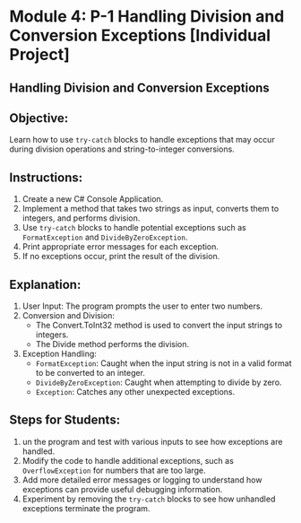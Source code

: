 # Module 4: P-1 Handling Division and Conversion Exceptions [Individual Project]

## Handling Division and Conversion Exceptions
## Objective:
Learn how to use `try-catch` blocks to handle exceptions that may occur during division operations and string-to-integer conversions.

## Instructions:
1. Create a new C# Console Application.
2. Implement a method that takes two strings as input, converts them to integers, and performs division.
3. Use `try-catch` blocks to handle potential exceptions such as `FormatException` and `DivideByZeroException`.
4. Print appropriate error messages for each exception.
5. If no exceptions occur, print the result of the division.

## Explanation:

1. User Input: The program prompts the user to enter two numbers.
2. Conversion and Division:
    * The Convert.ToInt32 method is used to convert the input strings to integers.
    * The Divide method performs the division.
3. Exception Handling:
    * `FormatException`: Caught when the input string is not in a valid format to be converted to an integer.
    * `DivideByZeroException`: Caught when attempting to divide by zero.
    * `Exception`: Catches any other unexpected exceptions.

## Steps for Students:

1. un the program and test with various inputs to see how exceptions are handled.
2. Modify the code to handle additional exceptions, such as `OverflowException` for numbers that are too large.
3. Add more detailed error messages or logging to understand how exceptions can provide useful debugging information.
4. Experiment by removing the `try-catch` blocks to see how unhandled exceptions terminate the program.